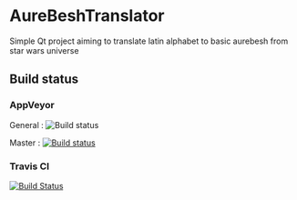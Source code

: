 # AureBeshTranslator
Simple Qt project aiming to translate latin alphabet to basic aurebesh from star wars universe
## Build status
### AppVeyor
General : ![Build status](https://ci.appveyor.com/api/projects/status/4xx252o0syu6ioms?svg=true)

Master : [![Build status](https://ci.appveyor.com/api/projects/status/4xx252o0syu6ioms/branch/master?svg=true)](https://ci.appveyor.com/project/Ometeo/aurebeshtranslator/branch/master)

### Travis CI
[![Build Status](https://travis-ci.org/Ometeo/AureBeshTranslator.svg?branch=master)](https://travis-ci.org/Ometeo/AureBeshTranslator)
